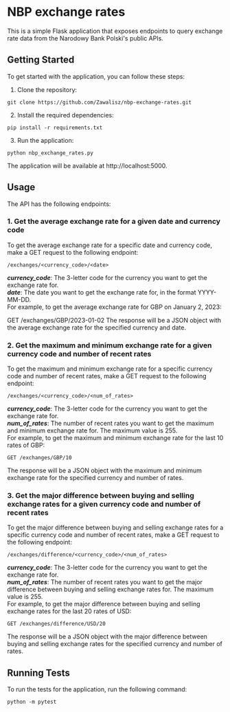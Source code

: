 ﻿# NBP exchange rates
This is a simple Flask application that exposes endpoints to query exchange rate data from the Narodowy Bank Polski's public APIs.

## Getting Started
To get started with the application, you can follow these steps:

1. Clone the repository:
```
git clone https://github.com/Zawalisz/nbp-exchange-rates.git
```
2. Install the required dependencies:
```
pip install -r requirements.txt
```
3. Run the application:
```
python nbp_exchange_rates.py
```
The application will be available at http://localhost:5000.

## Usage
The API has the following endpoints:

### 1. Get the average exchange rate for a given date and currency code
To get the average exchange rate for a specific date and currency code, make a GET request to the following endpoint:
```
/exchanges/<currency_code>/<date>
```
***currency_code***: The 3-letter code for the currency you want to get the exchange rate for.  
***date***: The date you want to get the exchange rate for, in the format YYYY-MM-DD.  
For example, to get the average exchange rate for GBP on January 2, 2023:

GET /exchanges/GBP/2023-01-02
The response will be a JSON object with the average exchange rate for the specified currency and date.

### 2. Get the maximum and minimum exchange rate for a given currency code and number of recent rates
To get the maximum and minimum exchange rate for a specific currency code and number of recent rates, make a GET request to the following endpoint:
```
/exchanges/<currency_code>/<num_of_rates>
```
***currency_code***: The 3-letter code for the currency you want to get the exchange rate for.  
***num_of_rates***: The number of recent rates you want to get the maximum and minimum exchange rate for. The maximum value is 255.  
For example, to get the maximum and minimum exchange rate for the last 10 rates of GBP:
```
GET /exchanges/GBP/10
```
The response will be a JSON object with the maximum and minimum exchange rate for the specified currency and number of rates.

### 3. Get the major difference between buying and selling exchange rates for a given currency code and number of recent rates
To get the major difference between buying and selling exchange rates for a specific currency code and number of recent rates, make a GET request to the following endpoint:
```
/exchanges/difference/<currency_code>/<num_of_rates>
```
***currency_code***: The 3-letter code for the currency you want to get the exchange rate for.  
***num_of_rates***: The number of recent rates you want to get the major difference between buying and selling exchange rates for. The maximum value is 255.  
For example, to get the major difference between buying and selling exchange rates for the last 20 rates of USD:
```
GET /exchanges/difference/USD/20
```
The response will be a JSON object with the major difference between buying and selling exchange rates for the specified currency and number of rates.

## Running Tests
To run the tests for the application, run the following command:
```
python -m pytest
```
